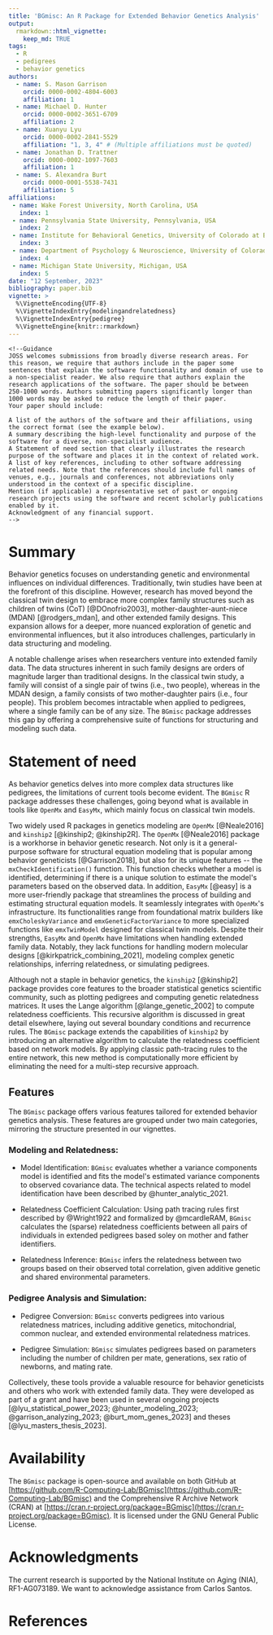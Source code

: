 ```yaml
---
title: 'BGmisc: An R Package for Extended Behavior Genetics Analysis'
output:
  rmarkdown::html_vignette:
    keep_md: TRUE
tags:
  - R
  - pedigrees
  - behavior genetics
authors:
  - name: S. Mason Garrison
    orcid: 0000-0002-4804-6003
    affiliation: 1
  - name: Michael D. Hunter
    orcid: 0000-0002-3651-6709
    affiliation: 2
  - name: Xuanyu Lyu
    orcid: 0000-0002-2841-5529
    affiliation: "1, 3, 4" # (Multiple affiliations must be quoted)
  - name: Jonathan D. Trattner
    orcid: 0000-0002-1097-7603
    affiliation: 1  
  - name: S. Alexandra Burt
    orcid: 0000-0001-5538-7431
    affiliation: 5
affiliations:
 - name: Wake Forest University, North Carolina, USA
   index: 1
 - name: Pennsylvania State University, Pennsylvania, USA
   index: 2
 - name: Institute for Behavioral Genetics, University of Colorado at Boulder, Boulder, USA 
   index: 3
 - name: Department of Psychology & Neuroscience, University of Colorado at Boulder, Boulder, USA
   index: 4
 - name: Michigan State University, Michigan, USA
   index: 5
date: "12 September, 2023"
bibliography: paper.bib
vignette: >
  %\VignetteEncoding{UTF-8}
  %\VignetteIndexEntry{modelingandrelatedness}
  %\VignetteIndexEntry{pedigree}
  %\VignetteEngine{knitr::rmarkdown}
---
```




```{=html}
<!--Guidance 
JOSS welcomes submissions from broadly diverse research areas. For this reason, we require that authors include in the paper some sentences that explain the software functionality and domain of use to a non-specialist reader. We also require that authors explain the research applications of the software. The paper should be between 250-1000 words. Authors submitting papers significantly longer than 1000 words may be asked to reduce the length of their paper.
Your paper should include:

A list of the authors of the software and their affiliations, using the correct format (see the example below).
A summary describing the high-level functionality and purpose of the software for a diverse, non-specialist audience.
A Statement of need section that clearly illustrates the research purpose of the software and places it in the context of related work.
A list of key references, including to other software addressing related needs. Note that the references should include full names of venues, e.g., journals and conferences, not abbreviations only understood in the context of a specific discipline.
Mention (if applicable) a representative set of past or ongoing research projects using the software and recent scholarly publications enabled by it.
Acknowledgment of any financial support.
-->
```
# Summary

<!--  A summary describing the high-level functionality and purpose of the software for a diverse, non-specialist audience. -->

Behavior genetics focuses on understanding genetic and environmental influences on individual differences. 
Traditionally, twin studies have been at the forefront of this discipline. However, research has moved beyond the classical twin design to embrace more complex family structures such as children of twins (CoT) [@DOnofrio2003], mother-daughter-aunt-niece (MDAN) [@rodgers_mdan], and other extended family designs. This expansion allows for a deeper, more nuanced exploration of genetic and environmental influences, but it also introduces challenges, particularly in data structuring and modeling.

A notable challenge arises when researchers venture into extended family data. The data structures inherent in such family designs are orders of magnitude larger than traditional designs. In the classical twin study, a family will consist of a single pair of twins (i.e., two people), whereas in the MDAN design, a family consists of two mother-daughter pairs (i.e., four people). This problem becomes intractable when applied to pedigrees, where a single family can be of any size.  The `BGmisc` package addresses this gap by offering a comprehensive suite of functions for structuring and modeling such data.


# Statement of need
<!-- A Statement of need section that clearly illustrates the research purpose of the software and places it in the context of related work. -->

As behavior genetics delves into more complex data structures like pedigrees, the limitations of current tools become evident. The `BGmisc` R package addresses these challenges, going beyond what is available in tools like `OpenMx` and `EasyMx`, which mainly focus on classical twin models.

Two widely used R packages in genetics modeling are `OpenMx` [@Neale2016] and `kinship2` [@kinship2; @kinship2R]. The `OpenMx` [@Neale2016] package is a workhorse in behavior genetic research. Not only is it a general-purpose software for structural equation modeling that is popular among behavior geneticists [@Garrison2018], but also for its unique features -- the `mxCheckIdentification()` function. This function checks whether a model is identified, determining if there is a unique solution to estimate the model's parameters based on the observed data. In addition, `EasyMx` [@easy] is a more user-friendly package that streamlines the process of building and estimating structural equation models. It seamlessly integrates with `OpenMx`'s infrastructure. Its functionalities range from foundational matrix builders like `emxCholeskyVariance` and `emxGeneticFactorVariance` to more specialized functions like `emxTwinModel` designed for classical twin models. Despite their strengths, `EasyMx` and `OpenMx` have limitations when handling extended family data. Notably, they lack functions for handling modern molecular designs [@kirkpatrick_combining_2021], modeling complex genetic relationships, inferring relatedness, or simulating pedigrees.

Although not a staple in behavior genetics, the `kinship2` [@kinship2] package provides core features to the broader statistical genetics scientific community, such as plotting pedigrees and computing genetic relatedness matrices. It uses the Lange algorithm [@lange_genetic_2002] to compute relatedness coefficients. This recursive algorithm is discussed in great detail elsewhere, laying out several boundary conditions and recurrence rules. The `BGmisc` package extends the capabilities of `kinship2` by introducing an alternative algorithm to calculate the relatedness coefficient based on network models. By applying classic path-tracing rules to the entire network, this new method is computationally more efficient by eliminating the need for a multi-step recursive approach.

## Features

The `BGmisc` package offers various features tailored for extended behavior genetics analysis. These features are grouped under two main categories, mirroring the structure presented in our vignettes.


### Modeling and Relatedness:

-   Model Identification: `BGmisc` evaluates whether a variance components model is identified and fits the model's estimated variance components to observed covariance data. The technical aspects related to model identification have been described by @hunter_analytic_2021.

-   Relatedness Coefficient Calculation: Using path tracing rules first described by @Wright1922 and formalized by @mcardleRAM, `BGmisc` calculates the (sparse) relatedness coefficients between all pairs of individuals in extended pedigrees based soley on mother and father identifiers. 

-   Relatedness Inference: `BGmisc` infers the relatedness between two groups based on their observed total correlation, given additive genetic and shared environmental parameters.



### Pedigree Analysis and Simulation:

-   Pedigree Conversion: `BGmisc` converts pedigrees into various relatedness matrices, including additive genetics, mitochondrial, common nuclear, and extended environmental relatedness matrices.

-   Pedigree Simulation: `BGmisc` simulates pedigrees based on parameters including the number of children per mate, generations, sex ratio of newborns, and mating rate.


<!-- Mention (if applicable) a representative set of past or ongoing research projects using the software and recent scholarly publications enabled by it.-->

Collectively, these tools provide a valuable resource for behavior geneticists and others who work with extended family data. They were developed as part of a grant and have been used in several ongoing projects [@lyu_statistical_power_2023; @hunter_modeling_2023; @garrison_analyzing_2023; @burt_mom_genes_2023] and theses [@lyu_masters_thesis_2023].

# Availability

The `BGmisc` package is open-source and available on both GitHub at [https://github.com/R-Computing-Lab/BGmisc](https://github.com/R-Computing-Lab/BGmisc) and the Comprehensive R Archive Network (CRAN) at [https://cran.r-project.org/package=BGmisc](https://cran.r-project.org/package=BGmisc). It is licensed under the GNU General Public License.

# Acknowledgments

The current research is supported by the National Institute on Aging (NIA), RF1-AG073189. We want to acknowledge assistance from Carlos Santos.

# References
